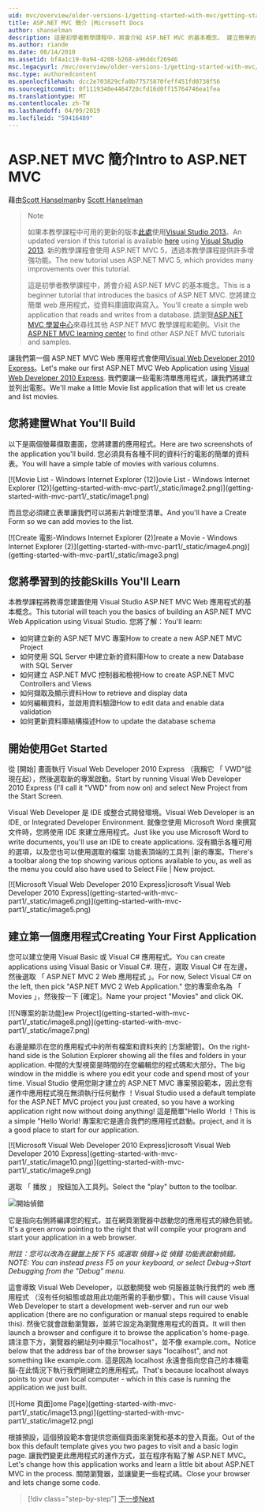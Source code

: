 ```yaml
---
uid: mvc/overview/older-versions-1/getting-started-with-mvc/getting-started-with-mvc-part1
title: ASP.NET MVC 簡介 |Microsoft Docs
author: shanselman
description: 這是初學者教學課程中，將會介紹 ASP.NET MVC 的基本概念。 建立簡單的 web 應用程式，從資料庫讀取與寫入。
ms.author: riande
ms.date: 08/14/2010
ms.assetid: bf4a1c19-0a94-4208-b268-a96ddcf26946
msc.legacyurl: /mvc/overview/older-versions-1/getting-started-with-mvc/getting-started-with-mvc-part1
msc.type: authoredcontent
ms.openlocfilehash: dcc2e703829cfa0b77575870feff451fd0738f56
ms.sourcegitcommit: 0f1119340e4464720cfd16d0ff15764746ea1fea
ms.translationtype: MT
ms.contentlocale: zh-TW
ms.lasthandoff: 04/09/2019
ms.locfileid: "59416489"
---
```

# <a name="intro-to-aspnet-mvc"></a><span data-ttu-id="b173b-104">ASP.NET MVC 簡介</span><span class="sxs-lookup"><span data-stu-id="b173b-104">Intro to ASP.NET MVC</span></span>

<span data-ttu-id="b173b-105">藉由[Scott Hanselman](https://github.com/shanselman)</span><span class="sxs-lookup"><span data-stu-id="b173b-105">by [Scott Hanselman](https://github.com/shanselman)</span></span>

> > [!NOTE]
> > <span data-ttu-id="b173b-106">如果本教學課程中可用的更新的版本[此處](../../getting-started/introduction/getting-started.md)使用[Visual Studio 2013](https://my.visualstudio.com/Downloads?q=visual%20studio%202013)。</span><span class="sxs-lookup"><span data-stu-id="b173b-106">An updated version if this tutorial is available [here](../../getting-started/introduction/getting-started.md) using [Visual Studio 2013](https://my.visualstudio.com/Downloads?q=visual%20studio%202013).</span></span> <span data-ttu-id="b173b-107">新的教學課程會使用 ASP.NET MVC 5，透過本教學課程提供許多增強功能。</span><span class="sxs-lookup"><span data-stu-id="b173b-107">The new tutorial uses ASP.NET MVC 5, which provides many improvements over this tutorial.</span></span>
>
>
> <span data-ttu-id="b173b-108">這是初學者教學課程中，將會介紹 ASP.NET MVC 的基本概念。</span><span class="sxs-lookup"><span data-stu-id="b173b-108">This is a beginner tutorial that introduces the basics of ASP.NET MVC.</span></span> <span data-ttu-id="b173b-109">您將建立簡單 web 應用程式，從資料庫讀取與寫入。</span><span class="sxs-lookup"><span data-stu-id="b173b-109">You'll create a simple web application that reads and writes from a database.</span></span> <span data-ttu-id="b173b-110">請瀏覽[ASP.NET MVC 學習中心](../../../index.md)來尋找其他 ASP.NET MVC 教學課程和範例。</span><span class="sxs-lookup"><span data-stu-id="b173b-110">Visit the [ASP.NET MVC learning center](../../../index.md) to find other ASP.NET MVC tutorials and samples.</span></span>


<span data-ttu-id="b173b-111">讓我們第一個 ASP.NET MVC Web 應用程式會使用[Visual Web Developer 2010 Express](https://www.microsoft.com/express/Web/)。</span><span class="sxs-lookup"><span data-stu-id="b173b-111">Let's make our first ASP.NET MVC Web Application using [Visual Web Developer 2010 Express](https://www.microsoft.com/express/Web/).</span></span> <span data-ttu-id="b173b-112">我們要讓一些電影清單應用程式，讓我們將建立並列出電影。</span><span class="sxs-lookup"><span data-stu-id="b173b-112">We'll make a little Movie list application that will let us create and list movies.</span></span>

## <a name="what-youll-build"></a><span data-ttu-id="b173b-113">您將建置</span><span class="sxs-lookup"><span data-stu-id="b173b-113">What You'll Build</span></span>

<span data-ttu-id="b173b-114">以下是兩個螢幕擷取畫面，您將建置的應用程式。</span><span class="sxs-lookup"><span data-stu-id="b173b-114">Here are two screenshots of the application you'll build.</span></span> <span data-ttu-id="b173b-115">您必須具有各種不同的資料行的電影的簡單的資料表。</span><span class="sxs-lookup"><span data-stu-id="b173b-115">You will have a simple table of movies with various columns.</span></span>

[![M<span data-ttu-id="b173b-116">ovie List - Windows Internet Explorer (12)]</span><span class="sxs-lookup"><span data-stu-id="b173b-116">ovie List - Windows Internet Explorer (12)]</span></span>(getting-started-with-mvc-part1/_static/image2.png)](getting-started-with-mvc-part1/_static/image1.png)

<span data-ttu-id="b173b-117">而且您必須建立表單讓我們可以將影片新增至清單。</span><span class="sxs-lookup"><span data-stu-id="b173b-117">And you'll have a Create Form so we can add movies to the list.</span></span>

[![C<span data-ttu-id="b173b-118">reate 電影-Windows Internet Explorer (2)]</span><span class="sxs-lookup"><span data-stu-id="b173b-118">reate a Movie - Windows Internet Explorer (2)]</span></span>(getting-started-with-mvc-part1/_static/image4.png)](getting-started-with-mvc-part1/_static/image3.png)

## <a name="skills-youll-learn"></a><span data-ttu-id="b173b-119">您將學習到的技能</span><span class="sxs-lookup"><span data-stu-id="b173b-119">Skills You'll Learn</span></span>

<span data-ttu-id="b173b-120">本教學課程將教導您建置使用 Visual Studio ASP.NET MVC Web 應用程式的基本概念。</span><span class="sxs-lookup"><span data-stu-id="b173b-120">This tutorial will teach you the basics of building an ASP.NET MVC Web Application using Visual Studio.</span></span> <span data-ttu-id="b173b-121">您將了解：</span><span class="sxs-lookup"><span data-stu-id="b173b-121">You'll learn:</span></span>

- <span data-ttu-id="b173b-122">如何建立新的 ASP.NET MVC 專案</span><span class="sxs-lookup"><span data-stu-id="b173b-122">How to create a new ASP.NET MVC Project</span></span>
- <span data-ttu-id="b173b-123">如何使用 SQL Server 中建立新的資料庫</span><span class="sxs-lookup"><span data-stu-id="b173b-123">How to create a new Database with SQL Server</span></span>
- <span data-ttu-id="b173b-124">如何建立 ASP.NET MVC 控制器和檢視</span><span class="sxs-lookup"><span data-stu-id="b173b-124">How to create ASP.NET MVC Controllers and Views</span></span>
- <span data-ttu-id="b173b-125">如何擷取及顯示資料</span><span class="sxs-lookup"><span data-stu-id="b173b-125">How to retrieve and display data</span></span>
- <span data-ttu-id="b173b-126">如何編輯資料，並啟用資料驗證</span><span class="sxs-lookup"><span data-stu-id="b173b-126">How to edit data and enable data validation</span></span>
- <span data-ttu-id="b173b-127">如何更新資料庫結構描述</span><span class="sxs-lookup"><span data-stu-id="b173b-127">How to update the database schema</span></span>

## <a name="get-started"></a><span data-ttu-id="b173b-128">開始使用</span><span class="sxs-lookup"><span data-stu-id="b173b-128">Get Started</span></span>

<span data-ttu-id="b173b-129">從 [開始] 畫面執行 Visual Web Developer 2010 Express （我稱它 「 VWD"從現在起），然後選取新的專案啟動。</span><span class="sxs-lookup"><span data-stu-id="b173b-129">Start by running Visual Web Developer 2010 Express (I'll call it "VWD" from now on) and select New Project from the Start Screen.</span></span>

<span data-ttu-id="b173b-130">Visual Web Developer 是 IDE 或整合式開發環境。</span><span class="sxs-lookup"><span data-stu-id="b173b-130">Visual Web Developer is an IDE, or Integrated Developer Environment.</span></span> <span data-ttu-id="b173b-131">就像您使用 Microsoft Word 來撰寫文件時，您將使用 IDE 來建立應用程式。</span><span class="sxs-lookup"><span data-stu-id="b173b-131">Just like you use Microsoft Word to write documents, you'll use an IDE to create applications.</span></span> <span data-ttu-id="b173b-132">沒有顯示各種可用的選項，以及您也可以使用選取的檔案 功能表頂端的工具列 |新的專案。</span><span class="sxs-lookup"><span data-stu-id="b173b-132">There's a toolbar along the top showing various options available to you, as well as the menu you could also have used to Select File | New project.</span></span>

[![M<span data-ttu-id="b173b-133">icrosoft Visual Web Developer 2010 Express]</span><span class="sxs-lookup"><span data-stu-id="b173b-133">icrosoft Visual Web Developer 2010 Express]</span></span>(getting-started-with-mvc-part1/_static/image6.png)](getting-started-with-mvc-part1/_static/image5.png)

## <a name="creating-your-first-application"></a><span data-ttu-id="b173b-134">建立第一個應用程式</span><span class="sxs-lookup"><span data-stu-id="b173b-134">Creating Your First Application</span></span>

<span data-ttu-id="b173b-135">您可以建立使用 Visual Basic 或 Visual C# 應用程式。</span><span class="sxs-lookup"><span data-stu-id="b173b-135">You can create applications using Visual Basic or Visual C#.</span></span> <span data-ttu-id="b173b-136">現在，選取 Visual C# 在左邊，然後選取 「 ASP.NET MVC 2 Web 應用程式 」。</span><span class="sxs-lookup"><span data-stu-id="b173b-136">For now, Select Visual C# on the left, then pick "ASP.NET MVC 2 Web Application."</span></span> <span data-ttu-id="b173b-137">您的專案命名為 「 Movies 」，然後按一下 [確定]。</span><span class="sxs-lookup"><span data-stu-id="b173b-137">Name your project "Movies" and click OK.</span></span>

[![N<span data-ttu-id="b173b-138">專案的新功能]</span><span class="sxs-lookup"><span data-stu-id="b173b-138">ew Project]</span></span>(getting-started-with-mvc-part1/_static/image8.png)](getting-started-with-mvc-part1/_static/image7.png)

<span data-ttu-id="b173b-139">右邊是顯示在您的應用程式中的所有檔案和資料夾的 [方案總管]。</span><span class="sxs-lookup"><span data-stu-id="b173b-139">On the right-hand side is the Solution Explorer showing all the files and folders in your application.</span></span> <span data-ttu-id="b173b-140">中間的大型視窗是時間的在您編輯您的程式碼和大部分。</span><span class="sxs-lookup"><span data-stu-id="b173b-140">The big window in the middle is where you edit your code and spend most of your time.</span></span> <span data-ttu-id="b173b-141">Visual Studio 使用您剛才建立的 ASP.NET MVC 專案預設範本，因此您有運作中應用程式現在無須執行任何動作 ！</span><span class="sxs-lookup"><span data-stu-id="b173b-141">Visual Studio used a default template for the ASP.NET MVC project you just created, so you have a working application right now without doing anything!</span></span> <span data-ttu-id="b173b-142">這是簡單"Hello World ！</span><span class="sxs-lookup"><span data-stu-id="b173b-142">This is a simple "Hello World!</span></span> <span data-ttu-id="b173b-143">專案和它是適合我們的應用程式啟動。</span><span class="sxs-lookup"><span data-stu-id="b173b-143">project, and it is a good place to start for our application.</span></span>

[![M<span data-ttu-id="b173b-144">icrosoft Visual Web Developer 2010 Express]</span><span class="sxs-lookup"><span data-stu-id="b173b-144">icrosoft Visual Web Developer 2010 Express]</span></span>(getting-started-with-mvc-part1/_static/image10.png)](getting-started-with-mvc-part1/_static/image9.png)

<span data-ttu-id="b173b-145">選取 「 播放 」 按鈕加入工具列。</span><span class="sxs-lookup"><span data-stu-id="b173b-145">Select the "play" button to the toolbar.</span></span>

![開始偵錯](getting-started-with-mvc-part1/_static/image11.png)

<span data-ttu-id="b173b-147">它是指向右側將編譯您的程式，並在網頁瀏覽器中啟動您的應用程式的綠色箭號。</span><span class="sxs-lookup"><span data-stu-id="b173b-147">It's a green arrow pointing to the right that will compile your program and start your application in a web browser.</span></span>

*<span data-ttu-id="b173b-148">附註：您可以改為在鍵盤上按下 F5 或選取 偵錯-&gt;從 偵錯 功能表啟動偵錯。</span><span class="sxs-lookup"><span data-stu-id="b173b-148">NOTE: You can instead press F5 on your keyboard, or select Debug-&gt;Start Debugging from the "Debug" menu.</span></span>*

<span data-ttu-id="b173b-149">這會導致 Visual Web Developer，以啟動開發 web 伺服器並執行我們的 web 應用程式 （沒有任何組態或啟用此功能所需的手動步驟）。</span><span class="sxs-lookup"><span data-stu-id="b173b-149">This will cause Visual Web Developer to start a development web-server and run our web application (there are no configuration or manual steps required to enable this).</span></span> <span data-ttu-id="b173b-150">然後它就會啟動瀏覽器，並將它設定為瀏覽應用程式的首頁。</span><span class="sxs-lookup"><span data-stu-id="b173b-150">It will then launch a browser and configure it to browse the application's home-page.</span></span> <span data-ttu-id="b173b-151">請注意下方，瀏覽器的網址列中顯示"localhost"，並不像 example.com。</span><span class="sxs-lookup"><span data-stu-id="b173b-151">Notice below that the address bar of the browser says "localhost", and not something like example.com.</span></span> <span data-ttu-id="b173b-152">這是因為 localhost 永遠會指向您自己的本機電腦-在此情況下執行我們剛建立的應用程式。</span><span class="sxs-lookup"><span data-stu-id="b173b-152">That's because localhost always points to your own local computer - which in this case is running the application we just built.</span></span>

[![H<span data-ttu-id="b173b-153">ome 頁面]</span><span class="sxs-lookup"><span data-stu-id="b173b-153">ome Page]</span></span>(getting-started-with-mvc-part1/_static/image13.png)](getting-started-with-mvc-part1/_static/image12.png)

<span data-ttu-id="b173b-154">根據預設，這個預設範本會提供您兩個頁面來瀏覽和基本的登入頁面。</span><span class="sxs-lookup"><span data-stu-id="b173b-154">Out of the box this default template gives you two pages to visit and a basic login page.</span></span> <span data-ttu-id="b173b-155">讓我們變更此應用程式的運作方式，並在程序有點了解 ASP.NET MVC。</span><span class="sxs-lookup"><span data-stu-id="b173b-155">Let's change how this application works and learn a little bit about ASP.NET MVC in the process.</span></span> <span data-ttu-id="b173b-156">關閉瀏覽器，並讓變更一些程式碼。</span><span class="sxs-lookup"><span data-stu-id="b173b-156">Close your browser and lets change some code.</span></span>

> [!div class="step-by-step"]
> [<span data-ttu-id="b173b-157">下一步</span><span class="sxs-lookup"><span data-stu-id="b173b-157">Next</span></span>](getting-started-with-mvc-part2.md)
